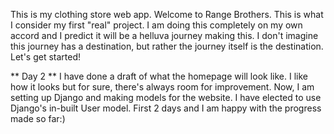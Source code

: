 This is my clothing store web app. Welcome to Range Brothers.
This is what I consider my first "real" project. I am doing this
completely on my own accord and I predict it will be a helluva
journey making this. I don't imagine this journey has a destination,
 but rather the journey itself is the destination. Let's get started!


** Day 2 **
I have done a draft of what the homepage will look like. I like how
it looks but for sure, there's always room for improvement. Now, I am
setting up Django and making models for the website. I have elected to
use Django's in-built User model. First 2 days and I am happy with the
progress made so far:)
